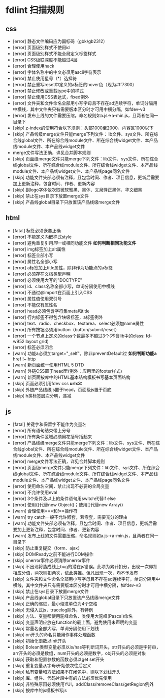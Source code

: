 # fdlint 扫描规则

## css

* [error] 静态文件编码应为国标码（gbk/gb2312）
* [error] 页面级别样式不使用id
* [error] 页面级别样式不能全局定义标签样式		
* [error] CSS级联深度不能超过4层		
* [error] 合理使用hack		
* [error] 字体名称中的中文必须用ascii字符表示		
* [error] 禁止使用星号（\*）选择符		
* [error] 禁止重写reset中定义的a标签的hover色（现为#ff7300）		
* [error] 禁止修改或重载type中的样式		
* [error] 禁止使用CSS表达式，fixed例外	
* [error] 文件夹和文件命名全部用小写字母且不存在ad连续字符，单词分隔用中横线，其中文件夹只有需要版本区分时才可用中横分隔，如fdev-v3	
* [error] 发布上线的文件需要压缩，命名规则如a.js->a-min.js，且两者在同一目录下	
* [skip] z-index的使用符合以下规则：头部1000至2000，内容区1000以下	
* [skip] 产品线级merge文件只能merge下列文件：lib文件、sys文件、所在综合线global文件、所在综合线module文件、所在综合线widget文件、本产品线module文件、本产品线widget文件	
* merge文件写法正确，详见合并脚本规则	
* [skip] 页面级merge文件只能merge下列文件：lib文件、sys文件、所在综合线global文件、所在综合线module文件、所在综合线widget文件、本产品线module文件、本产品线widget文件、本产品线page同名文件	
* [skip] 功能文件头部必须有注释，且包含时间、作者、项目信息，更新后需要加上更新注释，包含时间、作者、更新内容	
* [skip] 副logo字体依次取微软雅黑、黑体、文泉驿正黑体、华文细黑	
* [skip] 禁止在sys目录下放置merge文件	
* [skip] 产品线global目录下只放置该产品线级merge文件	

## html

* [fatal] 标签必须嵌套正确
* [error] 不能定义内嵌样式style
* [error] 避免重复引用*同一*或相同功能文件	**如何判断相同功能文件**
* [error] img标签加上alt属性	
* [error] 标签全部小写
* [error] 属性名全部小写
* [error] a标签加上title属性，除非作为功能点的a标签	
* [error] 必须存在文档类型声明
* [error] 必须使用大写的"DOCTYPE"
* [error] id、class名称全部小写，单词分隔使用中横线	
* [error] 不通过@import在页面上引入CSS	
* [error] 属性值使用双引号
* [error] 不能仅有属性名
* [error] head必须包含字符集meta和title	
* [error] 行内标签不得包含块级标签，a标签例外
* [error] text、radio、checkbox、textarea、select必须加name属性	
* [error] 所有按钮必须用button（button/submit/reset）	
* [error] 一个节点上定义的class个数最多不超过3个(不含lib中的class: fd- w952 layout grid)	
* [error] 标签必须闭合
* [warn] 功能a必须加target="\_self"，除非preventDefault过	**如何判断功能a** href !~ http
* [warn] 新页面统一使用HTML 5 DTD
* [warn] 外链CSS置于head里(例外：应用里的footer样式)
* [warn] 新页面按库中的HTML基本结构模板书写基本页面结构
* [skip] 页面必须引用fdev css	**urlx3:** 
* [skip] 外链产品线级js置于head，页面级js置于页底	
* [skip] h类标签层次分明，递减 

## js

* [fatal] 关键字和保留字不能作为变量名	
* [error] 所有语句结束带上分号	
* [error] 所有条件区域必须用花括号括起来	
* [error] 产品线级merge文件只能merge下列文件：lib文件、sys文件、所在综合线global文件、所在综合线module文件、所在综合线widget文件、本产品线module文件、本产品线widget文件	
* [error] merge文件写法正确，详见合并脚本规则	
* [error] 页面级merge文件只能merge下列文件：lib文件、sys文件、所在综合线global文件、所在综合线module文件、所在综合线widget文件、本产品线module文件、本产品线widget文件、本产品线page同名文件	
* [error] 使用命名空间，禁止出现不必要的全局变量	
* [error] 不允许使用eval	
* [error] 3个条件及以上的条件语句用switch代替if else	
* [error] 使用{}代替new Object()；使用[]代替new Array()	
* [warn] 合理使用===和!==操作符	
* [warn] try catch一般不允许嵌套，若嵌套，需要充分的理由	
* [warn] 功能文件头部必须有注释，且包含时间、作者、项目信息，更新后需要加上更新注释，包含时间、作者、更新内容	
* [warn] 发布上线的文件需要压缩，命名规则如a.js->a-min.js，且两者在同一目录下	
* [skip] 防止重复提交（form、ajax）	
* [skip] DOMReady之前不能进行DOM操作	
* [skip] onerror事件必须消除onerror事件	
* [skip] 不出现将造成线上bug的潜在js错误。此项为累计扣分，出现一次即扣相应分值，两次则扣两次，依此类推。但凡出现一次，均不予发布	
* [skip] 文件夹和文件命名全部用小写字母且不存在ad连续字符，单词分隔用中横线，其中文件夹只有需要版本区分时才可用中横分隔，如fdev-v3	
* [skip] 禁止在sys目录下放置merge文件	
* [skip] 产品线global目录下只放置该产品线级merge文件	
* [skip] 正确的缩进，最小缩进单位为4个空格	
* [skip] 无侵入式js，tracelog除外，有特例	
* [skip] 方法、变量都使用驼峰命名，类使用大驼峰(Pascal)命名	
* [skip] 变量声明应放在function的最上面，避免使用未声明的变量	
* [skip] 常量名全部大写，单词分隔使用下划线	
* [skip] on开头的命名只能用作事件处理函数	
* [skip] 初始化函数以init开头	
* [skip] Bolean类型变量必须以is/has等判断词开头，str开头的必须是字符串，arr开头的必须是数组，num开头的必须是数字，obj开头的必须是对象	
* [skip] 获取和配置参数的函数必须以get set开头	
* [skip] 重复变量从字母i开始依次往后定义	
* [skip] 私有变量和方法如果不在闭包中，则以下划线开头	
* [skip] 库、组件、代码片段中有的方法必须优先使用	
* [skip] 非特殊原因必须使用YUI，addClass/removeClass/getRegion例外	
* [skip] 按库中的js模板书写js	


